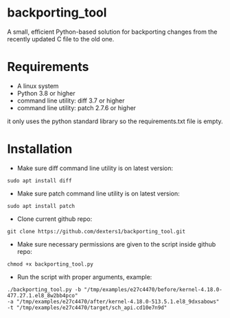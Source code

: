 # backporting_tool
A small, efficient Python-based solution for backporting changes from the recently updated C file to the old one.

# Requirements
- A linux system
- Python 3.8 or higher
- command line utility: diff 3.7 or higher
- command line utility: patch 2.7.6 or higher

it only uses the python standard library so the requirements.txt file is empty.

# Installation

- Make sure diff command line utility is on latest version: 
```
sudo apt install diff
```
- Make sure patch command line utility is on latest version: 
```
sudo apt install patch
```
- Clone current github repo: 
```
git clone https://github.com/dexters1/backporting_tool.git
```
- Make sure necessary permissions are given to the script inside github repo: 
```
chmod +x backporting_tool.py
```
- Run the script with proper arguments, example: 
```
./backporting_tool.py -b "/tmp/examples/e27c4470/before/kernel-4.18.0-477.27.1.el8_8w2bb4pco"
-a "/tmp/examples/e27c4470/after/kernel-4.18.0-513.5.1.el8_9dxsabows"
-t "/tmp/examples/e27c4470/target/sch_api.cd10e7n9d"
```
